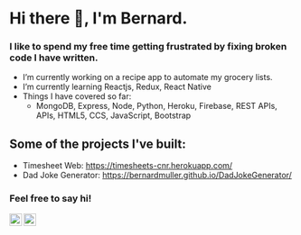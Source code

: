 # Hi there 👋, I'm Bernard. 

### I like to spend my free time getting frustrated by fixing broken code I have written.

- I’m currently working on a recipe app to automate my grocery lists.
- I’m currently learning Reactjs, Redux, React Native
- Things I have covered so far:
  - MongoDB, Express, Node, Python, Heroku, Firebase, REST APIs, APIs, HTML5, CCS, JavaScript, Bootstrap

## Some of the projects I've built:
- Timesheet Web: https://timesheets-cnr.herokuapp.com/
- Dad Joke Generator: https://bernardmuller.github.io/DadJokeGenerator/

### Feel free to say hi!
[<img align="left" alt="bernarmuller | LinkedIn" width="22px" src="https://cdn.jsdelivr.net/npm/simple-icons@v3/icons/linkedin.svg" />][linkedin]
[<img align="left" alt="bernardmuller | Instagram" width="22px" src="https://cdn.jsdelivr.net/npm/simple-icons@v3/icons/instagram.svg" />][instagram]


<!--
**bernardmuller/bernardmuller** is a ✨ _special_ ✨ repository because its `README.md` (this file) appears on your GitHub profile.

Here are some ideas to get you started:

- 🔭 I’m currently working on Timesheet Web & Recipe App
- 🌱 I’m currently learning Reactjs
- 👯 I’m looking to collaborate on ...
- 🤔 I’m looking for help with ...
- 💬 Ask me about ...
- 📫 How to reach me: ...
- 😄 Pronouns: ...
- ⚡ Fun fact: ...
-->



[instagram]: https://www.instagram.com/bernard_muller
[linkedin]: https://www.linkedin.com/in/bernard-muller-a9a53a174/

